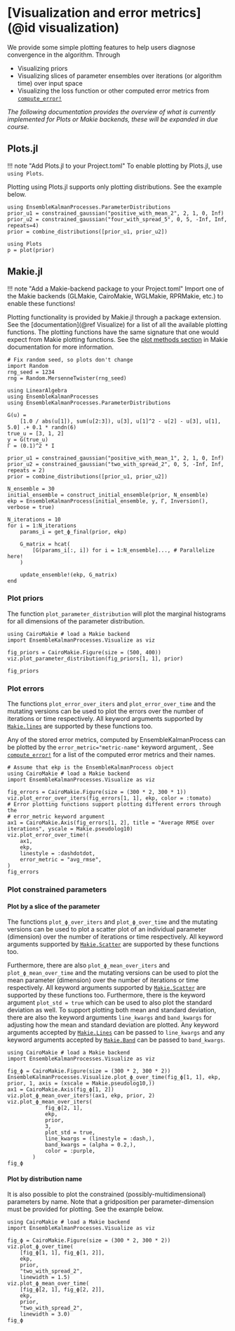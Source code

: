 # [Visualization and error metrics](@id visualization)

We provide some simple plotting features to help users diagnose convergence in
the algorithm. Through

- Visualizing priors
- Visualizing slices of parameter ensembles over iterations (or algorithm time) over input space
- Visualizing the loss function or other computed error metrics from [`compute_error!`](@ref)

*The following documentation provides the overview of what is currently implemented for Plots or Makie backends, these will be expanded in due course.*

## Plots.jl

!!! note "Add Plots.jl to your Project.toml"
    To enable plotting by Plots.jl, use `using Plots`.

Plotting using Plots.jl supports only plotting distributions. See the example
below.

```@example
using EnsembleKalmanProcesses.ParameterDistributions
prior_u1 = constrained_gaussian("positive_with_mean_2", 2, 1, 0, Inf)
prior_u2 = constrained_gaussian("four_with_spread_5", 0, 5, -Inf, Inf, repeats=4)
prior = combine_distributions([prior_u1, prior_u2])

using Plots
p = plot(prior)
```

## Makie.jl

!!! note "Add a Makie-backend package to your Project.toml"
    Import one of the Makie backends (GLMakie, CairoMakie, WGLMakie, RPRMakie,
    etc.) to enable these functions!

Plotting functionality is provided by Makie.jl through a package extension. See
the [documentation](@ref Visualize) for a list of all the available plotting
functions. The plotting functions have the same signature that one would expect
from Makie plotting functions. See the
[plot methods section](https://docs.makie.org/dev/explanations/plot_method_signatures)
in Makie documentation for more information.

```@setup makie_plots
# Fix random seed, so plots don't change
import Random
rng_seed = 1234
rng = Random.MersenneTwister(rng_seed)

using LinearAlgebra
using EnsembleKalmanProcesses
using EnsembleKalmanProcesses.ParameterDistributions

G(u) =
    [1.0 / abs(u[1]), sum(u[2:3]), u[3], u[1]^2 - u[2] - u[3], u[1], 5.0] .+ 0.1 * randn(6)
true_u = [3, 1, 2]
y = G(true_u)
Γ = (0.1)^2 * I

prior_u1 = constrained_gaussian("positive_with_mean_1", 2, 1, 0, Inf)
prior_u2 = constrained_gaussian("two_with_spread_2", 0, 5, -Inf, Inf, repeats = 2)
prior = combine_distributions([prior_u1, prior_u2])

N_ensemble = 30
initial_ensemble = construct_initial_ensemble(prior, N_ensemble)
ekp = EnsembleKalmanProcess(initial_ensemble, y, Γ, Inversion(), verbose = true)

N_iterations = 10
for i = 1:N_iterations
    params_i = get_ϕ_final(prior, ekp)

    G_matrix = hcat(
        [G(params_i[:, i]) for i = 1:N_ensemble]..., # Parallelize here!
    )

    update_ensemble!(ekp, G_matrix)
end
```

### Plot priors

The function `plot_parameter_distribution` will plot the marginal histograms for
all dimensions of the parameter distribution.

```@example makie_plots
using CairoMakie # load a Makie backend
import EnsembleKalmanProcesses.Visualize as viz

fig_priors = CairoMakie.Figure(size = (500, 400))
viz.plot_parameter_distribution(fig_priors[1, 1], prior)

fig_priors
```

### Plot errors

The functions `plot_error_over_iters` and `plot_error_over_time` and the
mutating versions can be used to plot the errors over the number of iterations
or time respectively. All keyword arguments supported by
[`Makie.lines`](https://docs.makie.org/dev/reference/plots/lines) are supported
by these functions too.

Any of the stored error metrics, computed by EnsembleKalmanProcess can be
plotted by the `error_metric="metric-name"` keyword argument, . See
[`compute_error!`](@ref) for a list of the computed error metrics and their
names.

```@example makie_plots
# Assume that ekp is the EnsembleKalmanProcess object
using CairoMakie # load a Makie backend
import EnsembleKalmanProcesses.Visualize as viz

fig_errors = CairoMakie.Figure(size = (300 * 2, 300 * 1))
viz.plot_error_over_iters(fig_errors[1, 1], ekp, color = :tomato)
# Error plotting functions support plotting different errors through the
# error_metric keyword argument
ax1 = CairoMakie.Axis(fig_errors[1, 2], title = "Average RMSE over iterations", yscale = Makie.pseudolog10)
viz.plot_error_over_time!(
    ax1,
    ekp,
    linestyle = :dashdotdot,
    error_metric = "avg_rmse",
)
fig_errors
```

### Plot constrained parameters

#### Plot by a slice of the parameter

The functions `plot_ϕ_over_iters` and `plot_ϕ_over_time` and the mutating
versions can be used to plot a scatter plot of an individual parameter (dimension) over
the number of iterations or time respectively. All keyword arguments supported
by [`Makie.Scatter`](https://docs.makie.org/dev/reference/plots/scatter) are
supported by these functions too.

Furthermore, there are also `plot_ϕ_mean_over_iters` and `plot_ϕ_mean_over_time`
and the mutating versions can be used to plot the mean parameter (dimension)
over the number of iterations or time respectively. All keyword arguments
supported by [`Makie.Scatter`](https://docs.makie.org/dev/reference/plots/lines)
are supported by these functions too. Furthermore, there is the keyword argument
`plot_std = true` which can be used to also plot the standard deviation as well.
To support plotting both mean and standard deviation, there are also the keyword
arguments `line_kwargs` and `band_kwargs` for adjusting how the mean and
standard deviation are plotted. Any keyword arguments accepted by
[`Makie.Lines`](https://docs.makie.org/dev/reference/plots/lines) can be
passed to `line_kwargs` and any keyword arguments accepted by
[`Makie.Band`](https://docs.makie.org/dev/reference/plots/band) can be passed to
`band_kwargs`.

```@example makie_plots
using CairoMakie # load a Makie backend
import EnsembleKalmanProcesses.Visualize as viz

fig_ϕ = CairoMakie.Figure(size = (300 * 2, 300 * 2))
EnsembleKalmanProcesses.Visualize.plot_ϕ_over_time(fig_ϕ[1, 1], ekp, prior, 1, axis = (xscale = Makie.pseudolog10,))
ax1 = CairoMakie.Axis(fig_ϕ[1, 2])
viz.plot_ϕ_mean_over_iters!(ax1, ekp, prior, 2)
viz.plot_ϕ_mean_over_iters(
            fig_ϕ[2, 1],
            ekp,
            prior,
            3,
            plot_std = true,
            line_kwargs = (linestyle = :dash,),
            band_kwargs = (alpha = 0.2,),
            color = :purple,
        )
fig_ϕ
```

#### Plot by distribution name

It is also possible to plot the constrained (possibly-multidimensional)
parameters by name. Note that a gridposition per parameter-dimension must be
provided for plotting. See the example below.

```@example makie_plots
using CairoMakie # load a Makie backend
import EnsembleKalmanProcesses.Visualize as viz

fig_ϕ = CairoMakie.Figure(size = (300 * 2, 300 * 2))
viz.plot_ϕ_over_time(
    [fig_ϕ[1, 1], fig_ϕ[1, 2]],
    ekp,
    prior,
    "two_with_spread_2",
    linewidth = 1.5)
viz.plot_ϕ_mean_over_time(
    [fig_ϕ[2, 1], fig_ϕ[2, 2]],
    ekp,
    prior,
    "two_with_spread_2",
    linewidth = 3.0)
fig_ϕ
```
